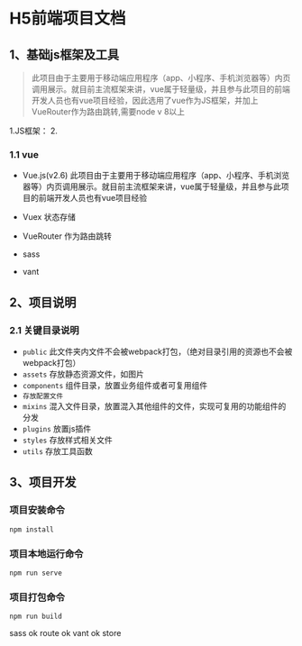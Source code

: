 # H5前端项目文档
## 1、基础js框架及工具
   
>此项目由于主要用于移动端应用程序（app、小程序、手机浏览器等）内页调用展示。就目前主流框架来讲，vue属于轻量级，并且参与此项目的前端开发人员也有vue项目经验，因此选用了vue作为JS框架，并加上VueRouter作为路由跳转,需要node v 8以上
  
1.JS框架：
2.


### 1.1 vue
- Vue.js(v2.6)
此项目由于主要用于移动端应用程序（app、小程序、手机浏览器等）内页调用展示。就目前主流框架来讲，vue属于轻量级，并且参与此项目的前端开发人员也有vue项目经验
- Vuex
状态存储
- VueRouter
作为路由跳转
- sass

- vant


## 2、项目说明
### 2.1 关键目录说明
- `public` 此文件夹内文件不会被webpack打包，（绝对目录引用的资源也不会被webpack打包）
- `assets` 存放静态资源文件，如图片
- `components` 组件目录，放置业务组件或者可复用组件
- `存放配置文件`
- `mixins` 混入文件目录，放置混入其他组件的文件，实现可复用的功能组件的分发
- `plugins` 放置js插件
- `styles` 存放样式相关文件
- `utils` 存放工具函数
## 3、项目开发

### 项目安装命令
```
npm install
```
### 项目本地运行命令
```
npm run serve
```

### 项目打包命令
```
npm run build
```

sass  ok
route ok
vant  ok
store